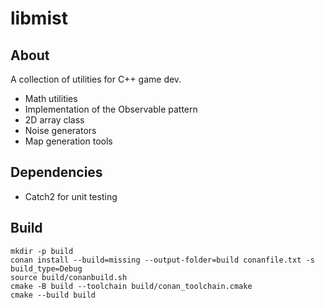 # libmist

## About

A collection of utilities for C++ game dev.

 * Math utilities
 * Implementation of the Observable pattern
 * 2D array class
 * Noise generators
 * Map generation tools

## Dependencies

 * Catch2 for unit testing

## Build

    mkdir -p build
    conan install --build=missing --output-folder=build conanfile.txt -s build_type=Debug
    source build/conanbuild.sh
    cmake -B build --toolchain build/conan_toolchain.cmake 
    cmake --build build
